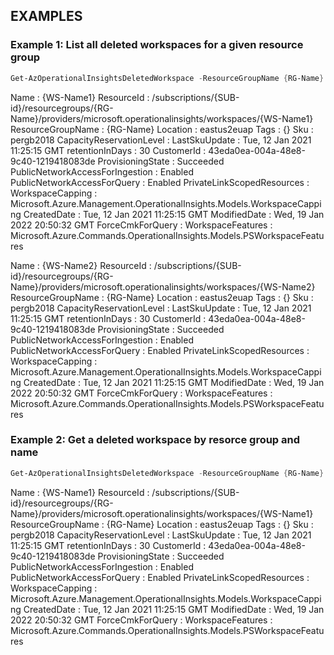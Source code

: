 ## EXAMPLES

### Example 1: List all deleted workspaces for a given resource group
```powershell
Get-AzOperationalInsightsDeletedWorkspace -ResourceGroupName {RG-Name}
```

Name                            : {WS-Name1}
ResourceId                      : /subscriptions/{SUB-id}/resourcegroups/{RG-Name}/providers/microsoft.operationalinsights/workspaces/{WS-Name1}
ResourceGroupName               : {RG-Name}
Location                        : eastus2euap
Tags                            : {}
Sku                             : pergb2018
CapacityReservationLevel        :
LastSkuUpdate                   : Tue, 12 Jan 2021 11:25:15 GMT
retentionInDays                 : 30
CustomerId                      : 43eda0ea-004a-48e8-9c40-1219418083de
ProvisioningState               : Succeeded
PublicNetworkAccessForIngestion : Enabled
PublicNetworkAccessForQuery     : Enabled
PrivateLinkScopedResources      :
WorkspaceCapping                : Microsoft.Azure.Management.OperationalInsights.Models.WorkspaceCapping
CreatedDate                     : Tue, 12 Jan 2021 11:25:15 GMT
ModifiedDate                    : Wed, 19 Jan 2022 20:50:32 GMT
ForceCmkForQuery                :
WorkspaceFeatures               : Microsoft.Azure.Commands.OperationalInsights.Models.PSWorkspaceFeatures

Name                            : {WS-Name2}
ResourceId                      : /subscriptions/{SUB-id}/resourcegroups/{RG-Name}/providers/microsoft.operationalinsights/workspaces/{WS-Name2}
ResourceGroupName               : {RG-Name}
Location                        : eastus2euap
Tags                            : {}
Sku                             : pergb2018
CapacityReservationLevel        :
LastSkuUpdate                   : Tue, 12 Jan 2021 11:25:15 GMT
retentionInDays                 : 30
CustomerId                      : 43eda0ea-004a-48e8-9c40-1219418083de
ProvisioningState               : Succeeded
PublicNetworkAccessForIngestion : Enabled
PublicNetworkAccessForQuery     : Enabled
PrivateLinkScopedResources      :
WorkspaceCapping                : Microsoft.Azure.Management.OperationalInsights.Models.WorkspaceCapping
CreatedDate                     : Tue, 12 Jan 2021 11:25:15 GMT
ModifiedDate                    : Wed, 19 Jan 2022 20:50:32 GMT
ForceCmkForQuery                :
WorkspaceFeatures               : Microsoft.Azure.Commands.OperationalInsights.Models.PSWorkspaceFeatures


### Example 2: Get a deleted workspace by resorce group and name
```powershell
Get-AzOperationalInsightsDeletedWorkspace -ResourceGroupName {RG-Name} -Name {WS-Name1}
```

Name                            : {WS-Name1}
ResourceId                      : /subscriptions/{SUB-id}/resourcegroups/{RG-Name}/providers/microsoft.operationalinsights/workspaces/{WS-Name1}
ResourceGroupName               : {RG-Name}
Location                        : eastus2euap
Tags                            : {}
Sku                             : pergb2018
CapacityReservationLevel        :
LastSkuUpdate                   : Tue, 12 Jan 2021 11:25:15 GMT
retentionInDays                 : 30
CustomerId                      : 43eda0ea-004a-48e8-9c40-1219418083de
ProvisioningState               : Succeeded
PublicNetworkAccessForIngestion : Enabled
PublicNetworkAccessForQuery     : Enabled
PrivateLinkScopedResources      :
WorkspaceCapping                : Microsoft.Azure.Management.OperationalInsights.Models.WorkspaceCapping
CreatedDate                     : Tue, 12 Jan 2021 11:25:15 GMT
ModifiedDate                    : Wed, 19 Jan 2022 20:50:32 GMT
ForceCmkForQuery                :
WorkspaceFeatures               : Microsoft.Azure.Commands.OperationalInsights.Models.PSWorkspaceFeatures

